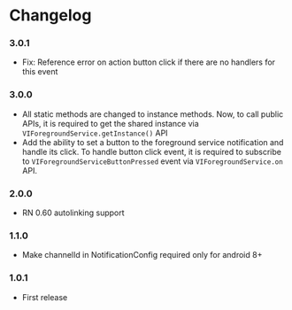 # Changelog

### 3.0.1
- Fix: Reference error on action button click if there are no handlers for this event

### 3.0.0
- All static methods are changed to instance methods.
  Now, to call public APIs, it is required to get the shared instance via `VIForegroundService.getInstance()` API
- Add the ability to set a button to the foreground service notification and handle its click.
  To handle button click event, it is required to subscribe to `VIForegroundServiceButtonPressed` event via  `VIForegroundService.on` API.

### 2.0.0
- RN 0.60 autolinking support

### 1.1.0
- Make channelId in NotificationConfig required only for android 8+

### 1.0.1
- First release